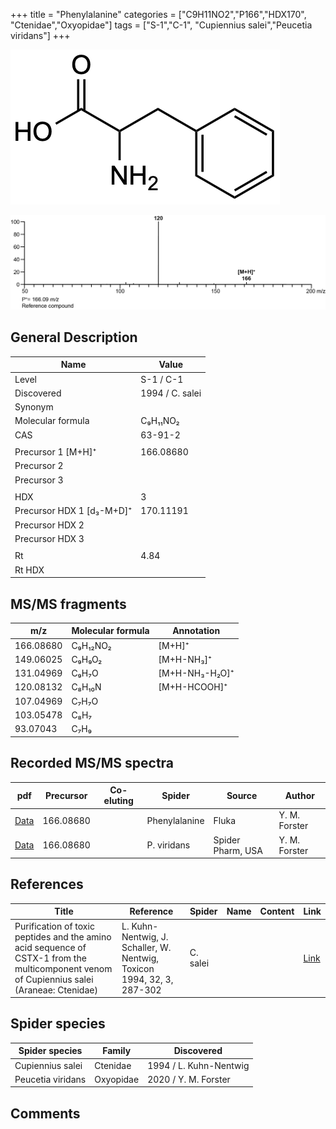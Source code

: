 +++
title = "Phenylalanine"
categories = ["C9H11NO2","P166","HDX170",
"Ctenidae","Oxyopidae"]
tags = ["S-1","C-1",
"Cupiennius salei","Peucetia viridans"]
+++

![](/img/Phenylalanine.png)

![](/img_MSMS/166_Phenylalanine.png)

## General Description

| Name                      | Value           |
|---------------------------|-----------------|
| Level                     | S-1 / C-1               |
| Discovered                | 1994 / C. salei |
| Synonym                   |                 |
| Molecular formula         | C₉H₁₁NO₂        |
| CAS                       | 63-91-2         |
|                           |                 |
| Precursor 1 [M+H]⁺        | 166.08680       |
| Precursor 2               |                 |
| Precursor 3               |                 |
|                           |                 |
| HDX                       | 3               |
| Precursor HDX 1 [d₃-M+D]⁺ | 170.11191       |
| Precursor HDX 2           |                 |
| Precursor HDX 3           |                 |
|                           |                 |
| Rt                        | 4.84            |
| Rt HDX                    |                 |

## MS/MS fragments

| m/z       | Molecular formula | Annotation     |
|-----------|-------------------|----------------|
| 166.08680 | C₉H₁₂NO₂          | [M+H]⁺         |
| 149.06025 | C₉H₉O₂            | [M+H-NH₃]⁺     |
| 131.04969 | C₉H₇O             | [M+H-NH₃-H₂O]⁺ |
| 120.08132 | C₈H₁₀N            | [M+H-HCOOH]⁺   |
| 107.04969 | C₇H₇O             |                |
| 103.05478 | C₈H₇              |                |
| 93.07043  | C₇H₉              |                |

## Recorded MS/MS spectra

| pdf                                     | Precursor | Co-eluting | Spider        | Source | Author        |
|-----------------------------------------|-----------|------------|---------------|--------|---------------|
| [Data](/pdf/166_Phenylalanine_4-84.pdf) | 166.08680 |            | Phenylalanine | Fluka  | Y. M. Forster |
| [Data](/pdf/P-viridans/166_Phenylalanine_Pv.pdf) | 166.08680 |           | P. viridans | Spider Pharm, USA | Y. M. Forster |

## References

| Title                                                                                                                                      | Reference                                                                        | Spider        | Name | Content              | Link                                                         |
|--------------------------------------------------------------------------------------------------------------------------------------------|----------------------------------------------------------------------------------|---------------|------|----------------------|--------------------------------------------------------------|
| Purification of toxic peptides and the amino acid sequence of CSTX-1 from the multicomponent venom of Cupiennius salei (Araneae: Ctenidae) | L. Kuhn-Nentwig, J. Schaller, W. Nentwig, Toxicon 1994, 32, 3, 287-302           | C. salei      |      |                      | [Link](https://doi.org/10.1016/0041-0101(94)90082-5)                 |

## Spider species

| Spider species    | Family    | Discovered              |
|-------------------|-----------|----------------------------|
| Cupiennius salei  | Ctenidae  | 1994 / L. Kuhn-Nentwig     |
| Peucetia viridans | Oxyopidae | 2020 / Y. M. Forster |

## Comments